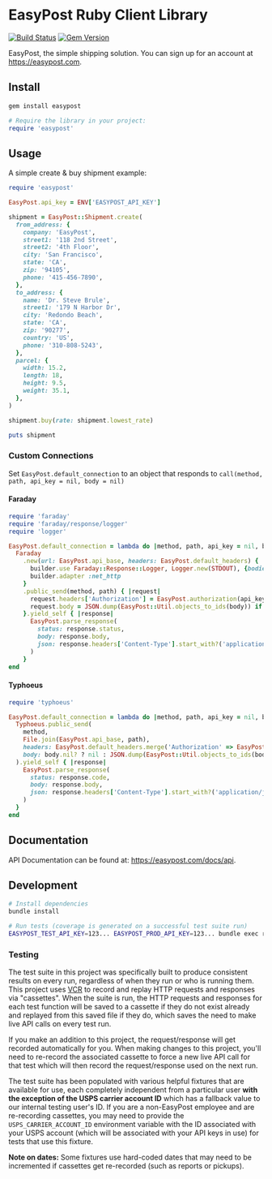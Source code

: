 # EasyPost Ruby Client Library

[![Build Status](https://github.com/EasyPost/easypost-ruby/workflows/CI/badge.svg)](https://github.com/EasyPost/easypost-ruby/actions?query=workflow%3ACI)
[![Gem Version](https://badge.fury.io/rb/easypost.svg)](https://badge.fury.io/rb/easypost)

EasyPost, the simple shipping solution. You can sign up for an account at https://easypost.com.

## Install

```bash
gem install easypost
```

```ruby
# Require the library in your project:
require 'easypost'
```

## Usage

A simple create & buy shipment example:

```ruby
require 'easypost'

EasyPost.api_key = ENV['EASYPOST_API_KEY']

shipment = EasyPost::Shipment.create(
  from_address: {
    company: 'EasyPost',
    street1: '118 2nd Street',
    street2: '4th Floor',
    city: 'San Francisco',
    state: 'CA',
    zip: '94105',
    phone: '415-456-7890',
  },
  to_address: {
    name: 'Dr. Steve Brule',
    street1: '179 N Harbor Dr',
    city: 'Redondo Beach',
    state: 'CA',
    zip: '90277',
    country: 'US',
    phone: '310-808-5243',
  },
  parcel: {
    width: 15.2,
    length: 18,
    height: 9.5,
    weight: 35.1,
  },
)

shipment.buy(rate: shipment.lowest_rate)

puts shipment
```

### Custom Connections

Set `EasyPost.default_connection` to an object that responds to `call(method, path, api_key = nil, body = nil)`

#### Faraday

```ruby
require 'faraday'
require 'faraday/response/logger'
require 'logger'

EasyPost.default_connection = lambda do |method, path, api_key = nil, body = nil|
  Faraday
    .new(url: EasyPost.api_base, headers: EasyPost.default_headers) { |builder|
      builder.use Faraday::Response::Logger, Logger.new(STDOUT), {bodies: true, headers: true}
      builder.adapter :net_http
    }
    .public_send(method, path) { |request|
      request.headers['Authorization'] = EasyPost.authorization(api_key)
      request.body = JSON.dump(EasyPost::Util.objects_to_ids(body)) if body
    }.yield_self { |response|
      EasyPost.parse_response(
        status: response.status,
        body: response.body,
        json: response.headers['Content-Type'].start_with?('application/json'),
      )
    }
end
```

#### Typhoeus

```ruby
require 'typhoeus'

EasyPost.default_connection = lambda do |method, path, api_key = nil, body = nil|
  Typhoeus.public_send(
    method,
    File.join(EasyPost.api_base, path),
    headers: EasyPost.default_headers.merge('Authorization' => EasyPost.authorization(api_key)),
    body: body.nil? ? nil : JSON.dump(EasyPost::Util.objects_to_ids(body)),
  ).yield_self { |response|
    EasyPost.parse_response(
      status: response.code,
      body: response.body,
      json: response.headers['Content-Type'].start_with?('application/json'),
    )
  }
end
```

## Documentation

API Documentation can be found at: https://easypost.com/docs/api.

## Development

```bash
# Install dependencies
bundle install

# Run tests (coverage is generated on a successful test suite run)
EASYPOST_TEST_API_KEY=123... EASYPOST_PROD_API_KEY=123... bundle exec rspec
```

### Testing

The test suite in this project was specifically built to produce consistent results on every run, regardless of when they run or who is running them. This project uses [VCR](https://github.com/vcr/vcr) to record and replay HTTP requests and responses via "cassettes". When the suite is run, the HTTP requests and responses for each test function will be saved to a cassette if they do not exist already and replayed from this saved file if they do, which saves the need to make live API calls on every test run.

If you make an addition to this project, the request/response will get recorded automatically for you. When making changes to this project, you'll need to re-record the associated cassette to force a new live API call for that test which will then record the request/response used on the next run.

The test suite has been populated with various helpful fixtures that are available for use, each completely independent from a particular user **with the exception of the USPS carrier account ID** which has a fallback value to our internal testing user's ID. If you are a non-EasyPost employee and are re-recording cassettes, you may need to provide the `USPS_CARRIER_ACCOUNT_ID` environment variable with the ID associated with your USPS account (which will be associated with your API keys in use) for tests that use this fixture.

**Note on dates:** Some fixtures use hard-coded dates that may need to be incremented if cassettes get re-recorded (such as reports or pickups).
